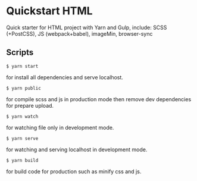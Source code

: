 # Quickstart HTML

Quick starter for HTML project with Yarn and Gulp, include: SCSS (+PostCSS), JS (webpack+babel), imageMin, browser-sync

## Scripts

`$ yarn start`

for install all dependencies and serve localhost.

`$ yarn public`

for compile scss and js in production mode then remove dev dependencies for prepare upload.

`$ yarn watch`

for watching file only in development mode.

`$ yarn serve`

for watching and serving localhost in development mode.

`$ yarn build`

for build code for production such as minify css and js.